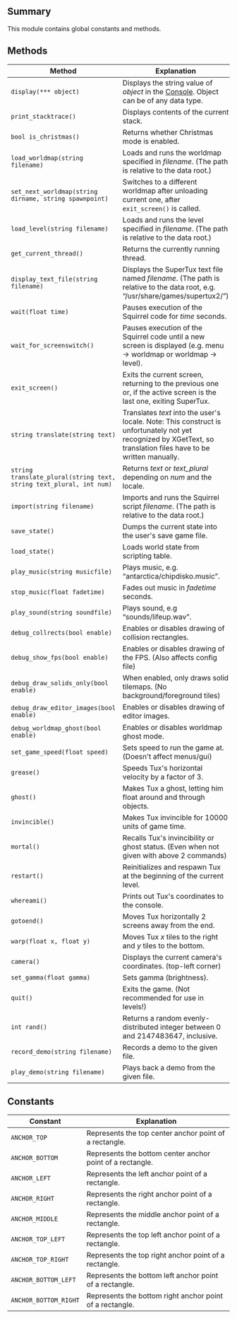 Summary
-------

This module contains global constants and methods.

Methods
-------

Method                                | Explanation
--------------------------------------|-----------------------------------------
`display(*** object)`                 | Displays the string value of <var>object</var> in the [Console](Console "wikilink"). Object can be of any data type.
`print_stacktrace()`                  | Displays contents of the current stack.
`bool is_christmas()`                 | Returns whether Christmas mode is enabled.
`load_worldmap(string filename)`      | Loads and runs the worldmap specified in <var>filename</var>. (The path is relative to the data root.)
`set_next_worldmap(string dirname, string spawnpoint)` | Switches to a different worldmap after unloading current one, after `exit_screen()` is called.
`load_level(string filename)`         | Loads and runs the level specified in <var>filename</var>. (The path is relative to the data root.)
`get_current_thread()`                | Returns the currently running thread.
`display_text_file(string filename)`  | Displays the SuperTux text file named <var>filename</var>. (The path is relative to the data root, e.g. “/usr/share/games/supertux2/”)
`wait(float time)`                    | Pauses execution of the Squirrel code for <var>time</var> seconds.
`wait_for_screenswitch()`             | Pauses execution of the Squirrel code until a new screen is displayed (e.g. menu → worldmap or worldmap → level).
`exit_screen()`                       | Exits the current screen, returning to the previous one or, if the active screen is the last one, exiting SuperTux.
`string translate(string text)`       | Translates <var>text</var> into the user's locale. Note: This construct is unfortunately not yet recognized by XGetText, so translation files have to be written manually.
`string translate_plural(string text, string text_plural, int num)` | Returns <var>text</var> or <var>text_plural</var> depending on <var>num</var> and the locale.
`import(string filename)`             | Imports and runs the Squirrel script <var>filename</var>. (The path is relative to the data root.)
`save_state()`                        | Dumps the current state into the user's save game file.
`load_state()`                        | Loads world state from scripting table.
`play_music(string musicfile)`        | Plays music, e.g. “antarctica/chipdisko.music”.
`stop_music(float fadetime)`          | Fades out music in <var>fadetime</var> seconds.
`play_sound(string soundfile)`        | Plays sound, e.g “sounds/lifeup.wav”.
`debug_collrects(bool enable)`        | Enables or disables drawing of collision rectangles.
`debug_show_fps(bool enable)`         | Enables or disables drawing of the FPS. (Also affects config file)
`debug_draw_solids_only(bool enable)` | When enabled, only draws solid tilemaps. (No background/foreground tiles)
`debug_draw_editor_images(bool enable)` | Enables or disables drawing of editor images. 
`debug_worldmap_ghost(bool enable)`   | Enables or disables worldmap ghost mode.
`set_game_speed(float speed)`         | Sets speed to run the game at. (Doesn't affect menus/gui)
`grease()`                            | Speeds Tux's horizontal velocity by a factor of 3.
`ghost()`                             | Makes Tux a ghost, letting him float around and through objects.
`invincible()`                        | Makes Tux invincible for 10000 units of game time.
`mortal()`                            | Recalls Tux's invincibility or ghost status. (Even when not given with above 2 commands)
`restart()`                           | Reinitializes and respawn Tux at the beginning of the current level.
`whereami()`                          | Prints out Tux's coordinates to the console.
`gotoend()`                           | Moves Tux horizontally 2 screens away from the end.
`warp(float x, float y)`              | Moves Tux <var>x</var> tiles to the right and <var>y</var> tiles to the bottom.
`camera()`                            | Displays the current camera's coordinates. (top-left corner)
`set_gamma(float gamma)`              | Sets gamma (brightness).
`quit()`                              | Exits the game. (Not recommended for use in levels!)
`int rand()`                          | Returns a random evenly-distributed integer between 0 and 2147483647, inclusive.
`record_demo(string filename)`        | Records a demo to the given file.
`play_demo(string filename)`          | Plays back a demo from the given file.

Constants
---------

Constant              | Explanation
----------------------|---------------------------------------------------------
`ANCHOR_TOP`          | Represents the top center anchor point of a rectangle.
`ANCHOR_BOTTOM`       | Represents the bottom center anchor point of a rectangle.
`ANCHOR_LEFT`         | Represents the left anchor point of a rectangle.
`ANCHOR_RIGHT`        | Represents the right anchor point of a rectangle.
`ANCHOR_MIDDLE`       | Represents the middle anchor point of a rectangle.
`ANCHOR_TOP_LEFT`     | Represents the top left anchor point of a rectangle.
`ANCHOR_TOP_RIGHT`    | Represents the top right anchor point of a rectangle.
`ANCHOR_BOTTOM_LEFT`  | Represents the bottom left anchor point of a rectangle.
`ANCHOR_BOTTOM_RIGHT` | Represents the bottom right anchor point of a rectangle.
